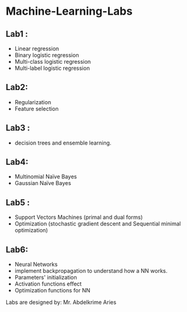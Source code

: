 # Machine-Learning-Labs

## Lab1 :
- Linear regression
- Binary logistic regression
- Multi-class logistic regression
- Multi-label logistic regression

## Lab2: 
- Regularization
- Feature selection

## Lab3 :
- decision trees and ensemble learning.

## Lab4:
- Multinomial Naïve Bayes
- Gaussian Naïve Bayes

## Lab5 : 
- Support Vectors Machines (primal and dual forms)
- Optimization (stochastic gradient descent and Sequential minimal optimization)

## Lab6:

- Neural Networks
- implement backpropagation to understand how a NN works.
- Parameters' initialization
- Activation functions effect
- Optimization functions for NN

Labs are designed by: Mr. Abdelkrime Aries
